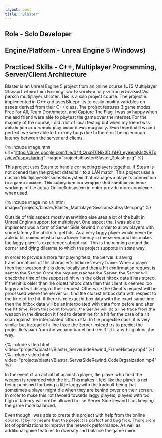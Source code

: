 ```yaml
---
layout: post
title: 'Blaster'
---
```


## Role - Solo Developer
## Engine/Platform - Unreal Engine 5 (Windows)
## Practiced Skills - C++, Multiplayer Programming, Server/Client Architecture

Blaster is an Unreal Engine 5 project from an online course (UE5 Multiplayer Shooter) where I am learning how to create a fully online networked 3rd person multiplayer shooter. This is a solo project course. The project is implemented in C++ and uses Blueprints to easily modify variables on assets derived from their C++ class. The project features 3 game modes: Free For All, Team Deathmatch, and Capture The Flag. I was so happy when me and friend were able to playtest the game over the internet. For the majority of the course, I did a lot of local testing but when my friend was able to join as a remote play tester it was magically. Even then it still wasn't perfect, we were able to fix many bugs due to there not being enough latency between the server and clients.

{% include image.html url="https://drive.google.com/file/d/1f_QrxpTGNix3DJnH0_eyeiemKIsXvRTg/view?usp=sharing" image="projects/blaster/Blaster_Splash.png" %}

This project uses Steam to handle connecting players together. If Steam is not opened then the project defaults it to a LAN match. This project uses a custom MultiplayerSessionsSubsystem that manages a player's connection to a game session. This subsystem is a wrapper that handles the inner workings of the actual OnlineSubsystem in order provide more convience when used.

{% include image_no_url.html image="projects/blaster/Blaster_MultiplayerSessionsSubsystem.png" %}

Outside of this aspect, mostly everything else uses a lot of the built in Unreal Engine support for multiplayer. One aspect that I was able to implement was a form of Server Side Rewind in order to allow players with some latency the ability to get hits. As a very laggy player would never be able to hit someone who has a lower latency to the server and this makes the laggy player's experience suboptimal. This is the running around the corner and dying dilemma to which this project supports in some way. 

In order to provide a more fair playing field, the Server is saving transformations of the character's hitboxes every frame. When a player fires their weapon this is done locally and then a hit confirmation request is sent to the Server. Once the request reaches the Server, the Server will check the time of the supposed hit with the oldest hitbox data it has stored. If the hit is older than the oldest hitbox data then this client is deemed too laggy and will disregard their request. Otherwise the Client's request will be processed where the Server will find the closest hitbox data with respect to the time of the hit. If there is no exact hitbox data with the exact same time then the hitbox data will be an interpolated with data from before and after the hit time. From this point forward, the Server will do a line trace from the weapon in the direction it fired to determine for a hit for the case of a hit scan against the interpolated hitbox data. In the projectile case, it is very similar but instead of a line trace the Server instead try to predict the projectile's path from the weapon barrel and see if it hit anything along the way.

{% include video.html video="projects/blaster/Blaster_ServerSideRewind_FrameHistory.mp4" %}
{% include video.html video="projects/blaster/Blaster_ServerSideRewind_CodeOrganization.mp4" %}

In the event of an actual hit against a player, the player who fired the weapon is rewarded with the hit. This makes it feel like the player is not being punished for being a little laggy with the tradeoff being that sometimes a player might die when they are behind cover on their screen. In order to make this not favored towards laggy players, players with too high of latency will not be allowed to use Server Side Rewind thus keeping the game more balanced.

Even though I was able to create this project with help from the online course. It by no means that this project is perfect and bug free. There are a lot of optimizations to improve the network performance. As well as additional game features to diversify and balance the game more.